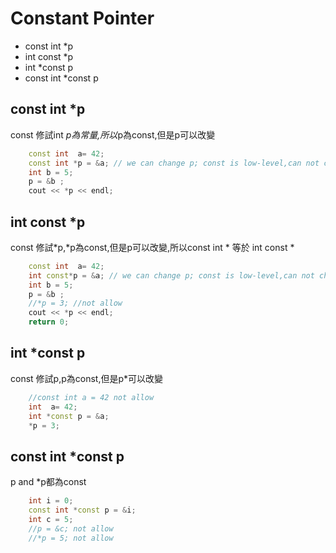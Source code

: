 # Constant Pointer

<ul>
    <li>const int *p</li>
    <li>int const *p</li>
    <li>int *const p</li>
    <li>const int *const p</li>
</ul>


       
## const int *p

const 修試int *p為常量,所以*p為const,但是p可以改變            
            
```c++
    const int  a= 42;
    const int *p = &a; // we can change p; const is low-level,can not change *p 
    int b = 5;
    p = &b ;
    cout << *p << endl;
```
            
## int const *p     
const 修試*p,*p為const,但是p可以改變,所以const int * 等於 int const *
   
```c++
    const int  a= 42;
    int const*p = &a; // we can change p; const is low-level,can not change *p 
    int b = 5;
    p = &b ;
    //*p = 3; //not allow
    cout << *p << endl;
    return 0;
```

## int *const p 
const 修試p,p為const,但是p*可以改變
   
```c++
    //const int a = 42 not allow
    int  a= 42;
    int *const p = &a; 
    *p = 3; 
```



## const int *const p
p and *p都為const

```c++
    int i = 0;
    const int *const p = &i;
    int c = 5;
    //p = &c; not allow
    //*p = 5; not allow
```
















